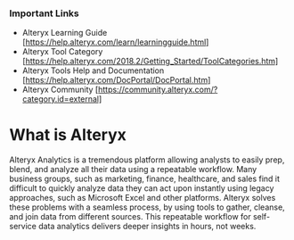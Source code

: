 ### Important Links
- Alteryx Learning Guide [https://help.alteryx.com/learn/learningguide.html] 
- Alteryx Tool Category [https://help.alteryx.com/2018.2/Getting_Started/ToolCategories.htm]
- Alteryx Tools Help and Documentation [https://help.alteryx.com/DocPortal/DocPortal.htm]
- Alteryx Community [https://community.alteryx.com/?category.id=external]

# What is Alteryx

Alteryx Analytics is a tremendous platform allowing analysts to easily prep, blend, and analyze all their data using a repeatable workflow. Many business groups, such as marketing, finance, healthcare, and sales find it difficult to quickly analyze data they can act upon instantly using legacy approaches, such as Microsoft Excel and other platforms. Alteryx solves these problems with a seamless process, by using tools to gather, cleanse, and join data from different sources. This repeatable workflow for self-service data analytics delivers deeper insights in hours, not weeks.

